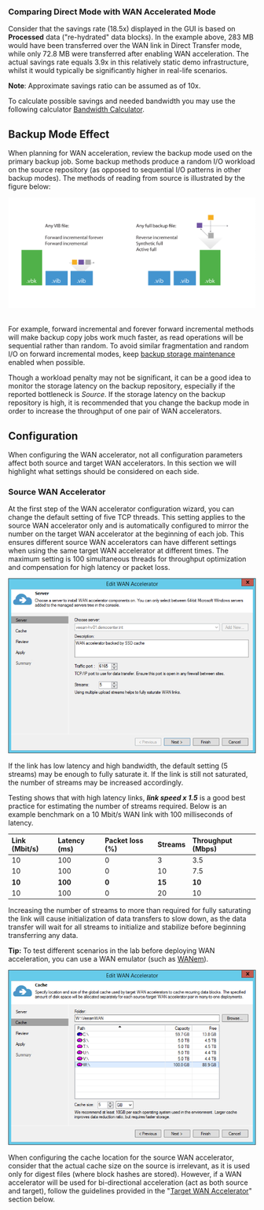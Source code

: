 <!--- This was last Changed 03-05-17 by PS --->
### Comparing Direct Mode with WAN Accelerated Mode

Consider that the savings rate (18.5x) displayed in the GUI is based on **Processed** data ("re-hydrated" data blocks). In the example above, 283 MB would have been transferred over the WAN link in Direct Transfer mode, while only 72.8 MB were transferred after enabling WAN acceleration. The actual savings rate equals 3.9x in this relatively static demo infrastructure, whilst it would typically be significantly higher in real-life scenarios.

**Note**: Approximate savings ratio can be assumed as of 10x.

To calculate possible savings and needed bandwidth you may use the following calculator [Bandwidth Calculator](http://vee.am/bandwidth).

## Backup Mode Effect

When planning for WAN acceleration, review the backup mode used on the primary backup job. Some backup methods produce a random I/O workload on the source repository (as opposed to sequential I/O patterns in other backup modes). The methods of reading from source is illustrated by the figure below:

![](../media/image21.png) 

For example, forward incremental and forever forward incremental methods will make backup copy jobs work much faster, as read operations will be sequential rather than random. To avoid similar fragmentation and random I/O on forward incremental modes, keep [backup storage maintenance](../job_configuration/backup_job.md#storage-maintenance) enabled when possible.

Though a workload penalty may not be significant, it can be a good idea to monitor the storage latency on the backup repository, especially if the reported bottleneck is *Source*. If the storage latency on the
backup repository is high, it is recommended that you change the backup mode in order to increase the throughput of one pair of WAN accelerators.

## Configuration

When configuring the WAN accelerator, not all configuration parameters affect both source and target WAN accelerators. In this section we will highlight what settings should be considered on each side.

### Source WAN Accelerator

At the first step of the WAN accelerator configuration wizard, you can change the default setting of five TCP threads. This setting applies to
the source WAN accelerator only and is automatically configured to mirror the number on the target WAN accelerator at the beginning of each job. This ensures different source
WAN accelerators can have different settings when using the same target WAN accelerator at different times. The maximum setting is 100 simultaneous threads for throughput optimization and compensation for high latency or packet loss.

![](../media/image22.png)

If the link has low latency and high bandwidth, the default setting (5 streams) may be enough to fully saturate it. If the link is still not saturated,
the number of streams may be increased accordingly.

Testing shows that with high latency links, _**link speed x 1.5**_ is a good best practice for estimating the number of streams required. Below is an example
benchmark on a 10 Mbit/s WAN link with 100 milliseconds of latency.

| Link (Mbit/s) | Latency (ms) | Packet loss (%) | Streams | Throughput (Mbps) |
|:--------------|:-------------|:----------------|:--------|:------------------|
| 10            | 100          | 0               | 3       | 3.5               |
| 10            | 100          | 0               | 10      | 7.5               |
| **10**        | **100**      | **0**           | **15**  | **10**            |
| 10            | 100          | 0               | 20      | 10                |

Increasing the number of streams to more than required for fully saturating the link will cause initialization of data transfers to slow down, as the data transfer will wait for all streams to initialize and stabilize before beginning transferring any data.

**Tip:** To test different scenarios in the lab before deploying WAN acceleration, you can use a WAN emulator (such as [WANem](http://wanem.sourceforge.net/)).

![](../media/image23.png)

When configuring the cache location for the source WAN accelerator, consider that the actual cache size on the source is irrelevant, as it is used only for digest files (where block hashes are stored). However, if a WAN accelerator will be used for bi-directional acceleration (act as both source and target), follow the guidelines provided in the "[Target WAN Accelerator](#target-wan-accelerator)" section below.
